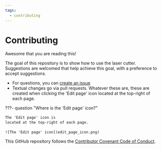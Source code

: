 ```yaml
---
tags:
  - contributing
---
```


# Contributing

Awesome that you are reading this!

The goal of this repository is to show how to use the laser cutter.
Suggestions are welcomed that help achieve this goal,
with a preference to accept suggestions.

- For questions, you can [create an issue](https://github.com/uppsala-makerspace/laser_cutter_guide/issues)
- Textual changes go via pull requests.
  Whatever these are, these are created when clicking the 'Edit page' icon
  located at the top-right of each page.

???- question "Where is the 'Edit page' icon?"

    The 'Edit page' icon is
    located at the top-right of each page.

    ![The 'Edit page' icon](edit_page_icon.png)

This GitHub repository follows the [Contributor Covenant Code of Conduct](CODE_OF_CONDUCT.md).
